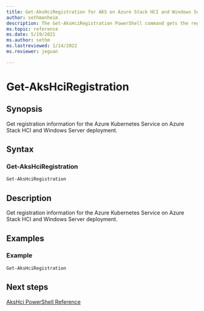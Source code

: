 ```yaml
---
title: Get-AksHciRegistration for AKS on Azure Stack HCI and Windows Server
author: sethmanheim
description: The Get-AksHciRegistration PowerShell command gets the registration information for the Azure Kubernetes Service on Azure Stack HCI and Windows Server deployment.
ms.topic: reference
ms.date: 5/19/2021
ms.author: sethm 
ms.lastreviewed: 1/14/2022
ms.reviewer: jeguan

---
```


# Get-AksHciRegistration

## Synopsis
Get registration information for the Azure Kubernetes Service on Azure Stack HCI and Windows Server deployment.

## Syntax

### Get-AksHciRegistration
```powershell
Get-AksHciRegistration
```

## Description
Get registration information for the Azure Kubernetes Service on Azure Stack HCI and Windows Server deployment.

## Examples

### Example
```powershell
Get-AksHciRegistration
```
## Next steps

[AksHci PowerShell Reference](index.md)